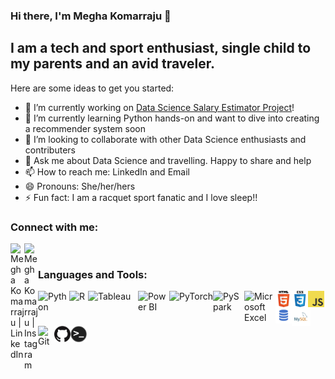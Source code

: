 ### Hi there, I'm Megha Komarraju 👋

<!--
**Megha-Komarraju/Megha-Komarraju** is a ✨ _special_ ✨ repository because its `README.md` (this file) appears on your GitHub profile.-->

## I am a tech and sport enthusiast, single child to my parents and an avid traveler.
Here are some ideas to get you started:

- 🔭 I’m currently working on [Data Science Salary Estimator Project][project]!
- 🌱 I’m currently learning Python hands-on and want to dive into creating a recommender system soon
- 👯 I’m looking to collaborate with other Data Science enthusiasts and contributers
- 💬 Ask me about Data Science and travelling. Happy to share and help
- 📫 How to reach me: LinkedIn and Email
- 😄 Pronouns: She/her/hers
- ⚡ Fun fact: I am a racquet sport fanatic and I love sleep!!

### Connect with me:

[<img align="left" alt="Megha Komarraju | LinkedIn" width="22px" src="https://cdn.jsdelivr.net/npm/simple-icons@v3/icons/linkedin.svg" />][linkedin]
[<img align="left" alt="Megha Komarraju | Instagram" width="22px" src="https://cdn.jsdelivr.net/npm/simple-icons@v3/icons/instagram.svg" />][instagram]
<br />

### Languages and Tools:
<img align="left" alt="Python" width="50px" src="https://encrypted-tbn0.gstatic.com/images?q=tbn:ANd9GcQDUMvYcFSuhNT5-AyOaC-nyE4xE56lI7XC6A&usqp=CAU" />
<img align="left" alt="R" width="30px" src="https://cran.r-project.org/Rlogo.svg" />
<img align="left" alt="Tableau" width="80px" src="https://www.tableau.com/sites/default/files/pages/tableaulogo_highres.png" />
<img align="left" alt="Power BI" width="50px" src="https://download.logo.wine/logo/Power_BI/Power_BI-Logo.wine.png" />
<img align="left" alt="PyTorch" width="70px" src="https://upload.wikimedia.org/wikipedia/commons/9/96/Pytorch_logo.png" />
<img align="left" alt="PySpark" width="50px" src="https://miro.medium.com/max/400/1*VNdaFCkls0gyJR0ddP1PCQ.png" />
<img align="left" alt="Microsoft Excel" width="50px" src="https://download.logo.wine/logo/Microsoft_Excel/Microsoft_Excel-Logo.wine.png" />
<img align="left" alt="HTML5" width="26px" src="https://raw.githubusercontent.com/github/explore/80688e429a7d4ef2fca1e82350fe8e3517d3494d/topics/html/html.png" />
<img align="left" alt="CSS3" width="26px" src="https://raw.githubusercontent.com/github/explore/80688e429a7d4ef2fca1e82350fe8e3517d3494d/topics/css/css.png" />
<img align="left" alt="JavaScript" width="26px" src="https://raw.githubusercontent.com/github/explore/80688e429a7d4ef2fca1e82350fe8e3517d3494d/topics/javascript/javascript.png" />
<img align="left" alt="SQL" width="26px" src="https://raw.githubusercontent.com/github/explore/80688e429a7d4ef2fca1e82350fe8e3517d3494d/topics/sql/sql.png" />
<img align="left" alt="MySQL" width="30px" src="https://raw.githubusercontent.com/github/explore/80688e429a7d4ef2fca1e82350fe8e3517d3494d/topics/mysql/mysql.png" />
<img align="left" alt="Git" width="26px" src="https://e7.pngegg.com/pngimages/713/558/png-clipart-computer-icons-pro-git-github-logo-text-logo-thumbnail.png" />
<img align="left" alt="GitHub" width="26px" src="https://raw.githubusercontent.com/github/explore/78df643247d429f6cc873026c0622819ad797942/topics/github/github.png" />  

<img align="left" alt="Terminal" width="26px" src="https://raw.githubusercontent.com/github/explore/80688e429a7d4ef2fca1e82350fe8e3517d3494d/topics/terminal/terminal.png" />



[project]: https://github.com/Megha-Komarraju/Data-Science-Salary-Estimator
[instagram]: https://instagram.com/meghakss  
[linkedin]: https://linkedin.com/in/meghakomarraju







